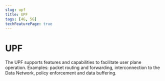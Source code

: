 ```yaml
---
slug: upf
title: UPF
tags: [4G, 5G]
techFeaturePage: true
---
```


# UPF

The UPF supports features and capabilities to facilitate user plane operation. Examples: packet routing and forwarding, interconnection to the Data Network, policy enforcement and data buffering.
